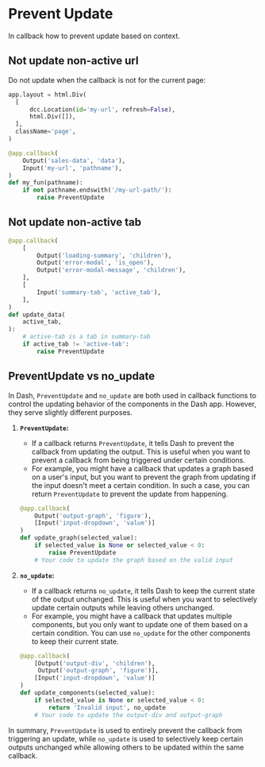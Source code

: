 # Prevent Update

In callback how to prevent update based on context.

## Not update non-active url
Do not update when the callback is not for the current page:
```py
app.layout = html.Div(
  [
      dcc.Location(id='my-url', refresh=False),
      html.Div([]),
  ],
  className='page',
)

@app.callback(
    Output('sales-data', 'data'),
    Input('my-url', 'pathname'),
)
def my_fun(pathname):
    if not pathname.endswith('/my-url-path/'):
        raise PreventUpdate
```

## Not update non-active tab
```py
@app.callback(
    [
        Output('loading-summary', 'children'),
        Output('error-modal', 'is_open'),
        Output('error-modal-message', 'children'),
    ],
    [
        Input('summary-tab', 'active_tab'),
    ],
)
def update_data(
    active_tab,
):
    # active-tab is a tab in summary-tab
    if active_tab != 'active-tab':
        raise PreventUpdate
```

## PreventUpdate vs no_update
In Dash, `PreventUpdate` and `no_update` are both used in callback functions to control the updating behavior of the components in the Dash app. However, they serve slightly different purposes.

1. **`PreventUpdate`:**
   - If a callback returns `PreventUpdate`, it tells Dash to prevent the callback from updating the output. This is useful when you want to prevent a callback from being triggered under certain conditions.
   - For example, you might have a callback that updates a graph based on a user's input, but you want to prevent the graph from updating if the input doesn't meet a certain condition. In such a case, you can return `PreventUpdate` to prevent the update from happening.

    ```python
    @app.callback(
        Output('output-graph', 'figure'),
        [Input('input-dropdown', 'value')]
    )
    def update_graph(selected_value):
        if selected_value is None or selected_value < 0:
            raise PreventUpdate
        # Your code to update the graph based on the valid input
    ```

2. **`no_update`:**
   - If a callback returns `no_update`, it tells Dash to keep the current state of the output unchanged. This is useful when you want to selectively update certain outputs while leaving others unchanged.
   - For example, you might have a callback that updates multiple components, but you only want to update one of them based on a certain condition. You can use `no_update` for the other components to keep their current state.

    ```python
    @app.callback(
        [Output('output-div', 'children'),
         Output('output-graph', 'figure')],
        [Input('input-dropdown', 'value')]
    )
    def update_components(selected_value):
        if selected_value is None or selected_value < 0:
            return 'Invalid input', no_update
        # Your code to update the output-div and output-graph
    ```

In summary, `PreventUpdate` is used to entirely prevent the callback from triggering an update, while `no_update` is used to selectively keep certain outputs unchanged while allowing others to be updated within the same callback.
